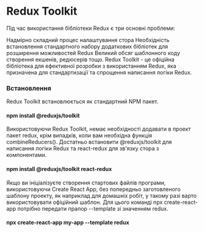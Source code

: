 <h1>Redux Toolkit</h1>

<p> Під час використання бібліотеки Redux є три основні проблеми:

Надмірно складний процес налаштування стора
Необхідність встановлення стандартного набору додаткових бібліотек для розширення можливостей Redux
Великий обсяг шаблонного коду створення екшенів, редюсерів тощо.
Redux Toolkit - це офіційна бібліотека для ефективної розробки з використанням Redux, яка призначена для стандартизації та спрощення написання логіки Redux. </p>

<h3>Встановлення</h3>

Redux Toolkit встановлюється як стандартний NPM пакет.

<h4>npm install @reduxjs/toolkit</h4>

Використовуючи Redux Toolkit, немає необхідності додавати в проект пакет redux, крім випадків, коли вам необхідна функція combineReducers(). Достатньо встановити @reduxjs/toolkit для написання логіки Redux та react-redux для зв'язку стора з компонентами.

<h4>npm install @reduxjs/toolkit react-redux</h4>

Якщо ви ініціалізуєте створення стартових файлів програми, використовуючи Create React App, без попередньо заготовленого шаблону проекту, як наприклад для домашніх робіт, у такому разі варто використовувати офіційний шаблон. Для цього команді npx create-react-app потрібно передати прапор --template зі значенням redux.

<h4>npx create-react-app my-app --template redux</h4>